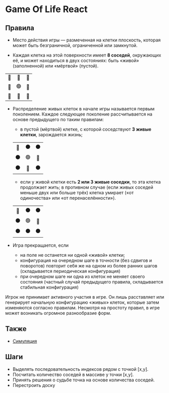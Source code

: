 # Game Of Life React

## Правила
- Место действия игры — размеченная на клетки плоскость, которая может быть безграничной, ограниченной или замкнутой.

- Каждая клетка на этой поверхности имеет **8 соседей**, окружающих её, и может находиться в двух состояниях: быть «живой» (заполненной) или «мёртвой» (пустой).

|    |    |    |
|:--:|:--:|:--:|
| 🔴 | 🔴 | 🔴 |
| 🔴 | 🟢 | 🔴 |
| 🔴 | 🔴 | 🔴 |

- Распределение живых клеток в начале игры называется первым поколением. Каждое следующее поколение рассчитывается на основе предыдущего по таким правилам: 
  - в пустой (мёртвой) клетке, с которой соседствуют **3 живые клетки**, зарождается жизнь;

  |    |    |    |
  |:--:|:--:|:--:|
  | 🔴 | ⚫️ | ⚫️ |
  | ⚫️ | 🟢 | 🔴 |
  | ⚫️ | 🔴 | ⚫️ |
  - если у живой клетки есть **2 или 3 живые соседки**, то эта клетка продолжает жить; в противном случае (если живых соседей меньше двух или больше трёх) клетка умирает («от одиночества» или «от перенаселённости»).
  
  |    |    |    |
  |:--:|:--:|:--:|
  | 🔴 | ⚫️ | ⚫️ |
  | ⚫️ | 🟢 | 🔴 |
  | ⚫️ | ⚫️ | ⚫️ |

- Игра прекращается, если
  - на поле не останется ни одной «живой» клетки;
  - конфигурация на очередном шаге в точности (без сдвигов и поворотов) повторит себя же на одном из более ранних шагов (складывается периодическая конфигурация)
  - при очередном шаге ни одна из клеток не меняет своего состояния (частный случай предыдущего правила, складывается стабильная конфигурация)
  
Игрок не принимает активного участия в игре. Он лишь расставляет или генерирует начальную конфигурацию «живых» клеток, которые затем изменяются согласно правилам. Несмотря на простоту правил, в игре может возникать огромное разнообразие форм.

## Также
- [Симуляция](https://playgameoflife.com/)

## Шаги

- Выделять последовательность индексов рядом с точкой [x,y]. 
- Посчитать количество соседей в массиве у точки [x,y].
- Принять решения о судьбе точка на основе количества соседей.
- Перестроить доску
